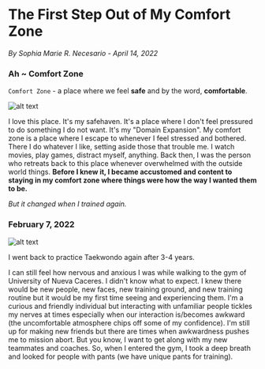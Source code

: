 # The First Step Out of My Comfort Zone
*By Sophia Marie R. Necesario - April 14, 2022*

### Ah ~ Comfort Zone

`Comfort Zone` - a place where we feel **safe** and by the word, **comfortable**.

![alt text](https://i.pinimg.com/564x/84/4d/95/844d95529c1fb635bb7c26f436e73e50.jpg)

I love this place. It's my safehaven. It's a place where I don't feel pressured to do something I do not want. It's my "Domain Expansion". My comfort zone is a place where I escape to whenever I feel stressed and bothered. There I do whatever I like, setting aside those that trouble me. I watch movies, play games, distract myself, anything. Back then, I was the person who retreats back to this place whenever overwhelmed with the outside world things. **Before I knew it, I became accustomed and content to staying in my comfort zone where things were how the way I wanted them to be.**

*But it changed when I trained again.*

### February 7, 2022 

![alt text](https://i.pinimg.com/564x/2b/a7/e2/2ba7e29bccac75466bc47f4e9f090f51.jpg)

I went back to practice Taekwondo again after 3-4 years. 

I can still feel how nervous and anxious I was while walking to the gym of University of Nueva Caceres. I didn't know what to expect. I knew there would be new people, new faces, new training ground, and new training routine but it would be my first time seeing and experiencing them. I'm a curious and friendly individual but interacting with unfamiliar people tickles my nerves at times especially when our interaction is/becomes awkward (the uncomfortable atmosphere chips off some of my confidence). I'm still up for making new friends but there are times when awkwardness pushes me to mission abort. But you know, I want to get along with my new teammates and coaches. So, when I entered the gym, I took a deep breath and looked for people with pants (we have unique pants for training). 

